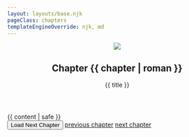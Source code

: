 ```yaml
---
layout: layouts/base.njk
pageClass: chapters
templateEngineOverride: njk, md
---
```

<article id="main-text">
<header class="chapter-header">
	<img src="../../images/{{ metaImage }}">
	<h1>Chapter {{ chapter | roman }}</h1>
	<p>{{ title }}</p>
</header>
<main>
  {{ content | safe }}
  <div class="footnote">
  	<button id="load">Load Next Chapter</button>
  	<a href="../chapter-{{ chapter - 1 }}">previous chapter</a>
  	<a href="../chapter-{{ chapter + 1 }}">next chapter</a>
  </div>
</main>
</article>
<script>
async function fetchHtmlAsText(url) {
    return await (await fetch(url)).text();
};
async function loadPage() {
console.log("loading chapter {{ chapter + 1 }}")
const contentDiv = document.documentElement;
window.scrollTo({
  top: 0,
  left: 0,
  behavior: 'smooth'
});
contentDiv.innerHTML = await fetchHtmlAsText("../chapter-{{ chapter + 1 }}");
history.pushState('chapter {{ chapter + 1 }}','','../chapter-{{ chapter + 1 }}');
};
const load = document.getElementById("load");
load.addEventListener('click', function(e){
	e.preventDefault();
	loadPage();
	return;
});
</script>
